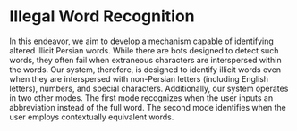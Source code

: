 # Illegal Word Recognition

In this endeavor, we aim to develop a mechanism capable of identifying altered illicit Persian words. While there are bots designed to detect such words, they often fail when extraneous characters are interspersed within the words. Our system, therefore, is designed to identify illicit words even when they are interspersed with non-Persian letters (including English letters), numbers, and special characters. 
Additionally, our system operates in two other modes. The first mode recognizes when the user inputs an abbreviation instead of the full word. The second mode identifies when the user employs contextually equivalent words.
